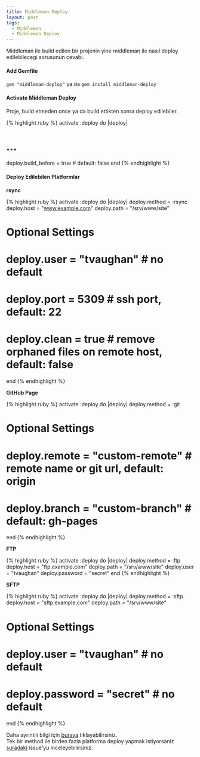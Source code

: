 ```yaml
---
title: Middleman Deploy
layout: post
tags:
  - Middleman
  - Middleman Deploy
---
```

Middleman ile build edilen bir projenin yine middleman ile nasıl deploy edilebilecegi sorusunun cevabı.

<!--more-->

#### **Add Gemfile**

`gem "middleman-deploy"` ya da `gem install middleman-deploy`

#### **Activate Middleman Deploy**

Proje, build etmeden once ya da build ettikten sonra deploy edilebiler.

{% highlight ruby %}
activate :deploy do |deploy|
  # ...
  deploy.build_before = true # default: false
end
{% endhighlight %}

#### **Deploy Edilebilen Platformlar**

**rsync**

{% highlight ruby %}
activate :deploy do |deploy|
  deploy.method = :rsync
  deploy.host   = "www.example.com"
  deploy.path   = "/srv/www/site"
  # Optional Settings
  # deploy.user  = "tvaughan" # no default
  # deploy.port  = 5309 # ssh port, default: 22
  # deploy.clean = true # remove orphaned files on remote host, default: false
end
{% endhighlight %}

**GitHub Page**

{% highlight ruby %}
activate :deploy do |deploy|
  deploy.method = :git
  # Optional Settings
  # deploy.remote = "custom-remote" # remote name or git url, default: origin
  # deploy.branch = "custom-branch" # default: gh-pages
end
{% endhighlight %}

**FTP**

{% highlight ruby %}
activate :deploy do |deploy|
  deploy.method   = :ftp
  deploy.host     = "ftp.example.com"
  deploy.path     = "/srv/www/site"
  deploy.user     = "tvaughan"
  deploy.password = "secret"
end
{% endhighlight %}

**SFTP**

{% highlight ruby %}
activate :deploy do |deploy|
  deploy.method   = :sftp
  deploy.host     = "sftp.example.com"
  deploy.path     = "/srv/www/site"
  # Optional Settings
  # deploy.user     = "tvaughan" # no default
  # deploy.password = "secret" # no default
end
{% endhighlight %}

Daha ayrıntılı bilgi için [buraya][2] tıklayabilirsiniz.  
Tek bir method ile birden fazla platforma deploy yapmak istiyorsaniz [suradaki][3] issue'yu inceleyebilirsiniz.

 [1]: http://www.coskuntekin.com/middleman-config-rb
 [2]: https://github.com/tvaughan/middleman-deploy
 [3]: https://github.com/tvaughan/middleman-deploy/pull/44
